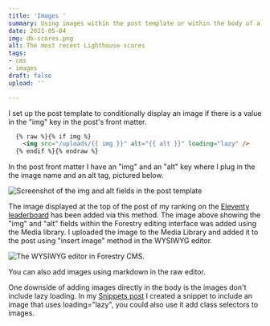 ```yaml
---
title: 'Images '
summary: Using images within the post template or within the body of a post.
date: 2021-05-04
img: db-scores.png
alt: The most recent Lighthouse scores
tags:
- cms
- images
draft: false
upload: ''

---
```

I set up the post template to conditionally display an image if there is a value in the "img" key in the post's front matter.

```html
  {% raw %}{% if img %}
    <img src="/uploads/{{ img }}" alt="{{ alt }}" loading="lazy" />
  {% endif %}{% endraw %}
```

In the post front matter I have an "img" and an "alt" key where I plug in the the image name and an alt tag, pictured below.

![Screenshot of the img and alt fields in the post template](/uploads/screen-shot-2021-05-09-at-19-52-55.png)

The image displayed at the top of the post of my ranking on the [Eleventy leaderboard](https://www.11ty.dev/speedlify/) has been added via this method. The image above showing the "img" and "alt" fields within the Forestry editing interface was added using the Media library. I uploaded the image to the Media Library and added it to the post using "insert image" method in the WYSIWYG editor.

![The WYSIWYG editor in Forestry CMS.](/uploads/insert-image.png)

You can also add images using markdown in the raw editor.

One downside of adding images directly in the body is the images don't include lazy loading. In my [Snippets post](/posts/snippets/) I created a snippet to include an image that uses loading="lazy", you could also use it add class selectors to images.